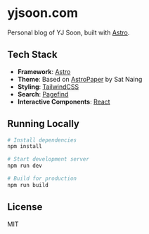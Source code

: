 # yjsoon.com

Personal blog of YJ Soon, built with [Astro](https://astro.build/).

## Tech Stack

- **Framework**: [Astro](https://astro.build/)
- **Theme**: Based on [AstroPaper](https://github.com/satnaing/astro-paper) by Sat Naing
- **Styling**: [TailwindCSS](https://tailwindcss.com/)
- **Search**: [Pagefind](https://pagefind.app/)
- **Interactive Components**: [React](https://react.dev/)

## Running Locally

```bash
# Install dependencies
npm install

# Start development server
npm run dev

# Build for production
npm run build
```

## License

MIT